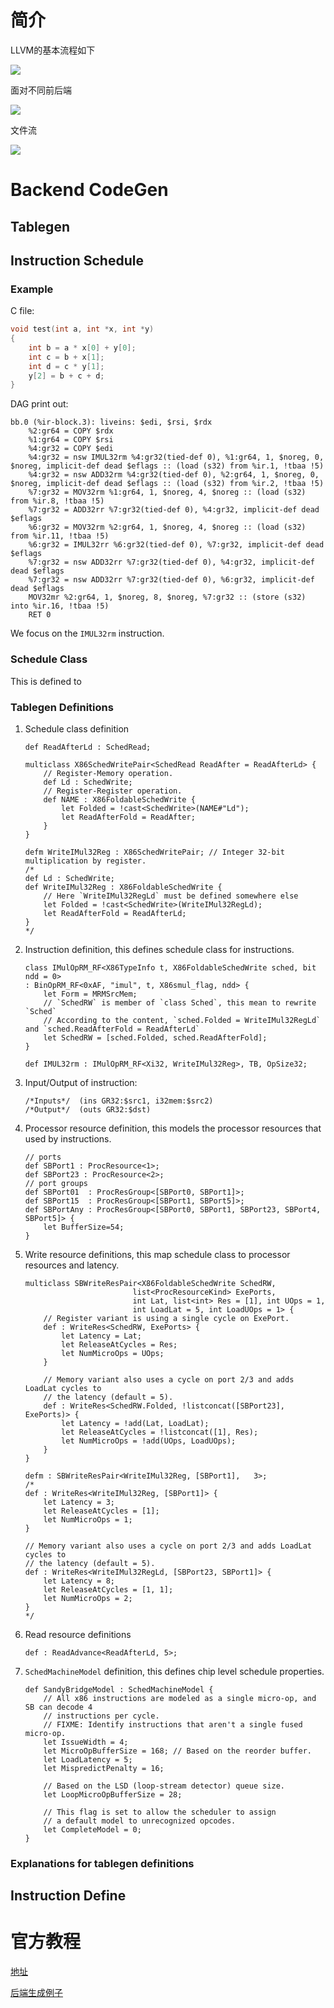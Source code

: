 # 简介

LLVM的基本流程如下

<img src="pic/5a43a2c1bc664e26a57c4cb4e8b25109.png">

面对不同前后端

<img src="pic/8e397bb56bed55c611de43a02cf1647f.png">

文件流

<img src="pic/fileflow.drawio.png">

# Backend CodeGen

## Tablegen

## Instruction Schedule

### Example

C file:

```c
void test(int a, int *x, int *y)
{
    int b = a * x[0] + y[0];
    int c = b + x[1];
    int d = c * y[1];
    y[2] = b + c + d;
}
```

DAG print out:

```
bb.0 (%ir-block.3): liveins: $edi, $rsi, $rdx
    %2:gr64 = COPY $rdx
    %1:gr64 = COPY $rsi
    %4:gr32 = COPY $edi
    %4:gr32 = nsw IMUL32rm %4:gr32(tied-def 0), %1:gr64, 1, $noreg, 0, $noreg, implicit-def dead $eflags :: (load (s32) from %ir.1, !tbaa !5)
    %4:gr32 = nsw ADD32rm %4:gr32(tied-def 0), %2:gr64, 1, $noreg, 0, $noreg, implicit-def dead $eflags :: (load (s32) from %ir.2, !tbaa !5)
    %7:gr32 = MOV32rm %1:gr64, 1, $noreg, 4, $noreg :: (load (s32) from %ir.8, !tbaa !5)
    %7:gr32 = ADD32rr %7:gr32(tied-def 0), %4:gr32, implicit-def dead $eflags
    %6:gr32 = MOV32rm %2:gr64, 1, $noreg, 4, $noreg :: (load (s32) from %ir.11, !tbaa !5)
    %6:gr32 = IMUL32rr %6:gr32(tied-def 0), %7:gr32, implicit-def dead $eflags
    %7:gr32 = nsw ADD32rr %7:gr32(tied-def 0), %4:gr32, implicit-def dead $eflags
    %7:gr32 = nsw ADD32rr %7:gr32(tied-def 0), %6:gr32, implicit-def dead $eflags
    MOV32mr %2:gr64, 1, $noreg, 8, $noreg, %7:gr32 :: (store (s32) into %ir.16, !tbaa !5)
    RET 0
```

We focus on the `IMUL32rm` instruction.

### Schedule Class

This is defined to 

### Tablegen Definitions
1. Schedule class definition
    ```tablegen
    def ReadAfterLd : SchedRead;

    multiclass X86SchedWritePair<SchedRead ReadAfter = ReadAfterLd> {
        // Register-Memory operation.
        def Ld : SchedWrite;
        // Register-Register operation.
        def NAME : X86FoldableSchedWrite {
            let Folded = !cast<SchedWrite>(NAME#"Ld");
            let ReadAfterFold = ReadAfter;
        }
    }

    defm WriteIMul32Reg : X86SchedWritePair; // Integer 32-bit multiplication by register.
    /*
    def Ld : SchedWrite;
    def WriteIMul32Reg : X86FoldableSchedWrite {
        // Here `WriteIMul32RegLd` must be defined somewhere else
        let Folded = !cast<SchedWrite>(WriteIMul32RegLd);
        let ReadAfterFold = ReadAfterLd;
    }
    */
    ```
2. Instruction definition, this defines schedule class for instructions.
    ```tablegen
    class IMulOpRM_RF<X86TypeInfo t, X86FoldableSchedWrite sched, bit ndd = 0>
    : BinOpRM_RF<0xAF, "imul", t, X86smul_flag, ndd> {
        let Form = MRMSrcMem;
        // `SchedRW` is member of `class Sched`, this mean to rewrite `Sched`
        // According to the content, `sched.Folded = WriteIMul32RegLd` and `sched.ReadAfterFold = ReadAfterLd`
        let SchedRW = [sched.Folded, sched.ReadAfterFold];
    }

    def IMUL32rm : IMulOpRM_RF<Xi32, WriteIMul32Reg>, TB, OpSize32;
    ```
3. Input/Output of instruction:
    ```tablegen
    /*Inputs*/  (ins GR32:$src1, i32mem:$src2)
    /*Output*/  (outs GR32:$dst)
    ```
4. Processor resource definition, this models the processor resources that used by instructions.
    ```tablegen
    // ports
    def SBPort1 : ProcResource<1>;
    def SBPort23 : ProcResource<2>;
    // port groups
    def SBPort01  : ProcResGroup<[SBPort0, SBPort1]>;
    def SBPort15  : ProcResGroup<[SBPort1, SBPort5]>;
    def SBPortAny : ProcResGroup<[SBPort0, SBPort1, SBPort23, SBPort4, SBPort5]> {
        let BufferSize=54;
    }
    ```
5. Write resource definitions, this map schedule class to processor resources and latency.
    ```tablegen
    multiclass SBWriteResPair<X86FoldableSchedWrite SchedRW,
                            list<ProcResourceKind> ExePorts,
                            int Lat, list<int> Res = [1], int UOps = 1,
                            int LoadLat = 5, int LoadUOps = 1> {
        // Register variant is using a single cycle on ExePort.
        def : WriteRes<SchedRW, ExePorts> {
            let Latency = Lat;
            let ReleaseAtCycles = Res;
            let NumMicroOps = UOps;
        }

        // Memory variant also uses a cycle on port 2/3 and adds LoadLat cycles to
        // the latency (default = 5).
        def : WriteRes<SchedRW.Folded, !listconcat([SBPort23], ExePorts)> {
            let Latency = !add(Lat, LoadLat);
            let ReleaseAtCycles = !listconcat([1], Res);
            let NumMicroOps = !add(UOps, LoadUOps);
        }
    }

    defm : SBWriteResPair<WriteIMul32Reg, [SBPort1],   3>;
    /*
    def : WriteRes<WriteIMul32Reg, [SBPort1]> {
        let Latency = 3;
        let ReleaseAtCycles = [1];
        let NumMicroOps = 1;
    }

    // Memory variant also uses a cycle on port 2/3 and adds LoadLat cycles to
    // the latency (default = 5).
    def : WriteRes<WriteIMul32RegLd, [SBPort23, SBPort1]> {
        let Latency = 8;
        let ReleaseAtCycles = [1, 1];
        let NumMicroOps = 2;
    }
    */
    ```
6. Read resource definitions
    ```tablegen
    def : ReadAdvance<ReadAfterLd, 5>;
    ```
7. `SchedMachineModel` definition, this defines chip level schedule properties.
    ```tablegen
    def SandyBridgeModel : SchedMachineModel {
        // All x86 instructions are modeled as a single micro-op, and SB can decode 4
        // instructions per cycle.
        // FIXME: Identify instructions that aren't a single fused micro-op.
        let IssueWidth = 4;
        let MicroOpBufferSize = 168; // Based on the reorder buffer.
        let LoadLatency = 5;
        let MispredictPenalty = 16;

        // Based on the LSD (loop-stream detector) queue size.
        let LoopMicroOpBufferSize = 28;

        // This flag is set to allow the scheduler to assign
        // a default model to unrecognized opcodes.
        let CompleteModel = 0;
    }
    ```
### Explanations for tablegen definitions



## Instruction Define


# 官方教程
    
[地址](https://llvm.org/docs/tutorial/index.html)

[后端生成例子](https://jonathan2251.github.io/lbd/)